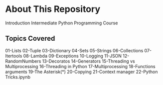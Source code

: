 # About This Repository

Introduction Intermediate Python Programming Course

## Topics Covered

01-Lists
02-Tuple
03-Dictionary
04-Sets
05-Strings
06-Collections
07-Itertools
08-Lambda
09-Exceptions
10-Logging
11-JSON
12-RandomNumbers
13-Decoratos
14-Generators
15-Threading vs Multiprocessing
16-Threading in Python
17-Multiprocessing
18-Functions arguments
19-The Asterisk(\*)
20-Copying
21-Context manager
22-Python Tricks.ipynb
